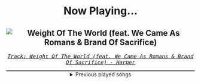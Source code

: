 <div align="center"> 
<h1>Now Playing...</h1>

![Weight Of The World (feat. We Came As Romans & Brand Of Sacrifice)](https://i.scdn.co/image/ab67616d00001e02fe41bc195e2a14d0cf3476fa)
--
_<samp><a href="https://open.spotify.com/track/3q9ZMDGbCBKQ7rfChHolXO">Track: Weight Of The World (feat. We Came As Romans & Brand Of Sacrifice) - Harper</a></samp>_

<div style="border: 1px #4B5054 solid"></div>
<details>
  <summary>
    Previous played songs
  </summary>
  <table>
    <thead>
      <tr>
        <th>
          Artist
        </th>
        <th>
          Song
        </th>
        <th>
          Link
        </th>
      </tr>
    </thead>
    <tbody>
      <tr><td>Harper</td><td>Weight Of The World (feat. We Came As Romans & Brand Of Sacrifice)</td><td><a href="https://open.spotify.com/track/3q9ZMDGbCBKQ7rfChHolXO">https://open.spotify.com/track/3q9ZMDGbCBKQ7rfChHolXO</a></td></tr><tr><td>Richter</td><td>100 BARS Reloaded</td><td><a href="https://open.spotify.com/track/2p6f3ephrbA8P3RiRt9AVQ">https://open.spotify.com/track/2p6f3ephrbA8P3RiRt9AVQ</a></td></tr><tr><td>Richter</td><td>100 BARS Reloaded</td><td><a href="https://open.spotify.com/track/2p6f3ephrbA8P3RiRt9AVQ">https://open.spotify.com/track/2p6f3ephrbA8P3RiRt9AVQ</a></td></tr><tr><td>Rain Paris</td><td>Baby Boy</td><td><a href="https://open.spotify.com/track/7Defx7TAl7RRYZeS9FXkPX">https://open.spotify.com/track/7Defx7TAl7RRYZeS9FXkPX</a></td></tr><tr><td>Annisokay</td><td>Calamity</td><td><a href="https://open.spotify.com/track/2BhO5MD5myhWXL82di1W8v">https://open.spotify.com/track/2BhO5MD5myhWXL82di1W8v</a></td></tr><tr><td>Asking Alexandria</td><td>Bad Blood</td><td><a href="https://open.spotify.com/track/4vxKgrJWqqIJm7XNwjYxZT">https://open.spotify.com/track/4vxKgrJWqqIJm7XNwjYxZT</a></td></tr><tr><td>Electric Callboy</td><td>Everytime We Touch - TEKKNO Version</td><td><a href="https://open.spotify.com/track/1RQ50jZIxLYHd09bGo5jWk">https://open.spotify.com/track/1RQ50jZIxLYHd09bGo5jWk</a></td></tr><tr><td>Harper</td><td>Weight Of The World (feat. We Came As Romans & Brand Of Sacrifice)</td><td><a href="https://open.spotify.com/track/3q9ZMDGbCBKQ7rfChHolXO">https://open.spotify.com/track/3q9ZMDGbCBKQ7rfChHolXO</a></td></tr><tr><td>Rev Theory</td><td>Voices</td><td><a href="https://open.spotify.com/track/3yOUpTPFWGBxSkccyj6HFM">https://open.spotify.com/track/3yOUpTPFWGBxSkccyj6HFM</a></td></tr><tr><td>Anberlin</td><td>Animals</td><td><a href="https://open.spotify.com/track/0V4TK6h51Vl7o4LFlwmKKC">https://open.spotify.com/track/0V4TK6h51Vl7o4LFlwmKKC</a></td></tr><tr><td>CORPSE</td><td>CODE MISTAKE</td><td><a href="https://open.spotify.com/track/39iRz0h1eZOyXzch8tKQit">https://open.spotify.com/track/39iRz0h1eZOyXzch8tKQit</a></td></tr><tr><td>Imminence</td><td>Desolation</td><td><a href="https://open.spotify.com/track/3ZD0qLiUdLVn1eWDfDhaq2">https://open.spotify.com/track/3ZD0qLiUdLVn1eWDfDhaq2</a></td></tr><tr><td>Any Given Day</td><td>Diamonds</td><td><a href="https://open.spotify.com/track/7eosa57Y6VlIv4pR3Km0VD">https://open.spotify.com/track/7eosa57Y6VlIv4pR3Km0VD</a></td></tr><tr><td>Story Of The Year</td><td>War</td><td><a href="https://open.spotify.com/track/1ED1SD4TRK5NprtJ837Eaa">https://open.spotify.com/track/1ED1SD4TRK5NprtJ837Eaa</a></td></tr><tr><td>Annisokay</td><td>Calamity</td><td><a href="https://open.spotify.com/track/2BhO5MD5myhWXL82di1W8v">https://open.spotify.com/track/2BhO5MD5myhWXL82di1W8v</a></td></tr><tr><td>Asking Alexandria</td><td>Bad Blood</td><td><a href="https://open.spotify.com/track/4vxKgrJWqqIJm7XNwjYxZT">https://open.spotify.com/track/4vxKgrJWqqIJm7XNwjYxZT</a></td></tr><tr><td>Electric Callboy</td><td>Everytime We Touch - TEKKNO Version</td><td><a href="https://open.spotify.com/track/1RQ50jZIxLYHd09bGo5jWk">https://open.spotify.com/track/1RQ50jZIxLYHd09bGo5jWk</a></td></tr><tr><td>Harper</td><td>Weight Of The World (feat. We Came As Romans & Brand Of Sacrifice)</td><td><a href="https://open.spotify.com/track/3q9ZMDGbCBKQ7rfChHolXO">https://open.spotify.com/track/3q9ZMDGbCBKQ7rfChHolXO</a></td></tr><tr><td>Daedric</td><td>Sepulchre</td><td><a href="https://open.spotify.com/track/0o3UrWoRBAUi3su7ReCDQ2">https://open.spotify.com/track/0o3UrWoRBAUi3su7ReCDQ2</a></td></tr><tr><td>Fury Weekend</td><td>Maria Magdalena (feat. King Protea)</td><td><a href="https://open.spotify.com/track/0H2hWjUILjz7GMCvBHfwcV">https://open.spotify.com/track/0H2hWjUILjz7GMCvBHfwcV</a></td></tr>
    </tbody>
  </table>
</details>

</div>
